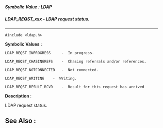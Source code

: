 ##### Symbolic Value : LDAP
##### LDAP_REQST_xxx - LDAP request status.
---
```
#include <ldap.h>
```

**Symbolic Values :**

	LDAP_REQST_INPROGRESS	  -  In progress.

	LDAP_REQST_CHASINGREFS	  -  Chasing referrals and/or references.

	LDAP_REQST_NOTCONNECTED	  -  Not connected.

	LDAP_REQST_WRITING	  -  Writing.

	LDAP_REQST_RESULT_RCVD	  -  Result for this request has arrived


**Description :**

LDAP request status.


**See Also :**
---
